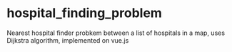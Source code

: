 # hospital_finding_problem
Nearest hospital finder probkem between a list of hospitals in a map, uses Dijkstra algorithm, implemented on vue.js 
